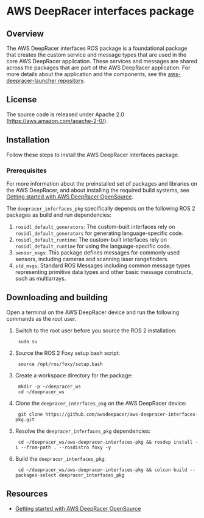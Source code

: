 # AWS DeepRacer interfaces package

## Overview

The AWS DeepRacer interfaces ROS package is a foundational package that creates the custom service and message types that are used in the core AWS DeepRacer application. These services and messages are shared across the packages that are part of the AWS DeepRacer application. For more details about the application and the components, see the [aws-deepracer-launcher repository](https://github.com/awsdeepacer/aws-deepracer-launcher).

## License

The source code is released under Apache 2.0 (https://aws.amazon.com/apache-2-0/).

## Installation

Follow these steps to install the AWS DeepRacer interfaces package.

### Prerequisites

For more information about the preinstalled set of packages and libraries on the AWS DeepRacer, and about installing the required build systems, see [Getting started with AWS DeepRacer OpenSource](https://github.com/aws-deepracer/aws-deepracer-launcher/blob/main/getting-started.md).

The `deepracer_inferfaces_pkg` specifically depends on the following ROS 2 packages as build and run dependencies:

1. `rosidl_default_generators`: The custom-built interfaces rely on `rosidl_default_generators` for generating language-specific code.
1. `rosidl_default_runtime`: The custom-built interfaces rely on `rosidl_default_runtime` for using the language-specific code.
1. `sensor_msgs`: This package defines messages for commonly used sensors, including cameras and scanning laser rangefinders.
1. `std_msgs`: Standard ROS Messages including common message types representing primitive data types and other basic message constructs, such as multiarrays.

## Downloading and building

Open a terminal on the AWS DeepRacer device and run the following commands as the root user.

1. Switch to the root user before you source the ROS 2 installation:

        sudo su

1. Source the ROS 2 Foxy setup bash script:

        source /opt/ros/foxy/setup.bash 

1. Create a workspace directory for the package:

        mkdir -p ~/deepracer_ws
        cd ~/deepracer_ws

1. Clone the `deepracer_interfaces_pkg` on the AWS DeepRacer device:

        git clone https://github.com/awsdeepacer/aws-deepracer-interfaces-pkg.git

1. Resolve the `deepracer_inferfaces_pkg` dependencies:

        cd ~/deepracer_ws/aws-deepracer-interfaces-pkg && rosdep install -i --from-path . --rosdistro foxy -y

1. Build the `deepracer_interfaces_pkg`:

        cd ~/deepracer_ws/aws-deepracer-interfaces-pkg && colcon build --packages-select deepracer_interfaces_pkg

## Resources

* [Getting started with AWS DeepRacer OpenSource](https://github.com/aws-deepracer/aws-deepracer-launcher/blob/main/getting-started.md)

